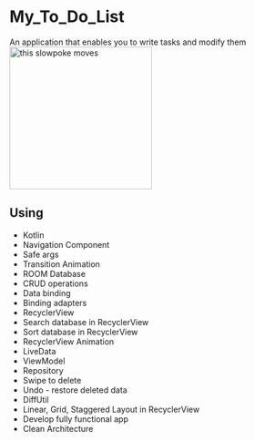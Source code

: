 # My_To_Do_List
An application that enables you to write tasks and modify them
<img src="http://i.stack.imgur.com/SBv4T.gif" alt="this slowpoke moves"  width=250/>
## Using 
* Kotlin
* Navigation Component
* Safe args
* Transition Animation
* ROOM Database
* CRUD operations
* Data binding
* Binding adapters
* RecyclerView
* Search database in RecyclerView
* Sort database in RecyclerView
* RecyclerView Animation
* LiveData
* ViewModel
* Repository
* Swipe to delete
* Undo - restore deleted data
* DiffUtil
* Linear, Grid, Staggered Layout in RecyclerView
* Develop fully functional app
* Clean Architecture

